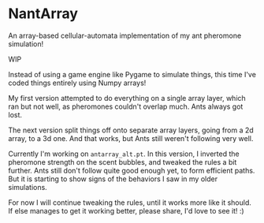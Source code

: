 # NantArray

An array-based cellular-automata implementation of my ant pheromone simulation!

WIP

Instead of using a game engine like Pygame to simulate things, this time I've
coded things entirely using Numpy arrays!

My first version attempted to do everything on a single array layer, which ran
but not well, as pheromones couldn't overlap much. Ants always got lost.

The next version split things off onto separate array layers, going from a 2d
array, to a 3d one. And that works, but Ants still weren't following very well.

Currently I'm working on `antarray_alt.pt`. In this version, I inverted the
pheromone strength on the scent bubbles, and tweaked the rules a bit further.
Ants still don't follow quite good enough yet, to form efficient paths. But it
is starting to show signs of the behaviors I saw in my older simulations.

For now I will continue tweaking the rules, until it works more like it should.
If else manages to get it working better, please share, I'd love to see it! :)
